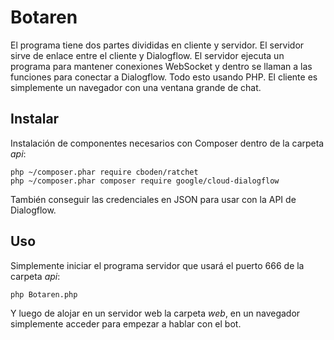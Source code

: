 # Botaren
El programa tiene dos partes divididas en cliente y servidor.
El servidor sirve de enlace entre el cliente y Dialogflow.
El servidor ejecuta un programa para mantener conexiones WebSocket y dentro se llaman a las funciones para conectar a Dialogflow. Todo esto usando PHP.
El cliente es simplemente un navegador con una ventana grande de chat.
## Instalar
Instalación de componentes necesarios con Composer dentro de la carpeta *api*:

    php ~/composer.phar require cboden/ratchet
    php ~/composer.phar composer require google/cloud-dialogflow
También conseguir las credenciales en JSON para usar con la API de Dialogflow.
## Uso
Simplemente iniciar el programa servidor que usará el puerto 666 de la carpeta *api*:

    php Botaren.php
Y luego de alojar en un servidor web la carpeta *web*, en un navegador simplemente acceder para empezar a hablar con el bot.
